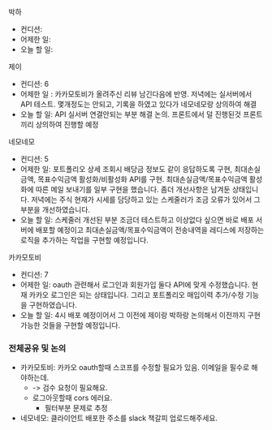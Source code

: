 
박하
- 컨디션: 
- 어제한 일: 
- 오늘 할 일: 

제이
- 컨디션: 6
- 어제한 일 : 카카모토비가 올려주신 리뷰 남긴다음에 반영. 저녁에는 실서버에서 API 테스트. 몇개정도는 안되고, 기록을 하였고 있다가 네모네모랑 상의하여 해결
- 오늘 할 일: API 실서버 연결안되는 부분 해결 논의. 프론트에서 덜 진행된것 프론트끼리 상의하여 진행할 예정

네모네모
- 컨디션: 5
- 어제한 일: 포트폴리오 상세 조회시 배당금 정보도 같이 응답하도록 구현, 최대손실금액, 목표수익금액 활성화/비활성화 API를 구현. 최대손실금액/목표수익금액 활성화에 따른 메일 보내기를 일부 구현을 했습니다. 좀더 개선사항은 남겨둔 상태입니다. 저녁에는 주식 현재가 시세를 담당하고 있는 스케줄러가 조금 오류가 있어서 그 부분을 개선하였습니다.
- 오늘 할 일: 스케줄러 개선된 부분 조금더 테스트하고 이상없다 싶으면 바로 배포 서버에 배포할 예정이고 최대손실금액/목표수익금액이 전송내역을 레디스에 저장하는 로직을 추가하는 작업을 구현할 예정입니다. 

카카모토비
- 컨디션: 7
- 어제한 일: oauth 관련해서 로그인과 회원가입 둘다 API에 맞게 수정했습니다. 현재 카카오 로그인은 되는 상태입니다. 그리고 포트폴리오 매입이력 추가/수정 기능을 구현하였습니다. 
- 오늘 할 일: 4시 배포 예정이어서 그 이전에 제이랑 박하랑 논의해서 이전까지 구현가능한 것들을 구현할 예정입니다.

### 전체공유 및 논의
- 카카모토비: 카카오 oauth할때 스코프를 수정할 필요가 있음. 이메일을 필수로 해야하는데.
	- -> 검수 요청이 필요해요.
	- 로그아웃할때 cors 에러요. 
		- 필터부분 문제로 추정
- 네모네모: 클라이언트 배포한 주소를 slack 책갈피 업로드해주세요.